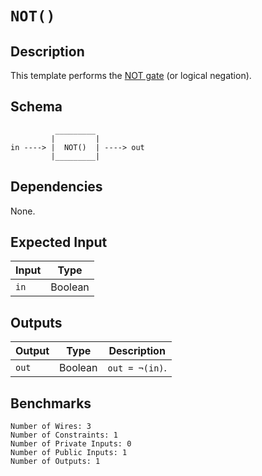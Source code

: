 # `NOT()`

## Description

This template performs the [NOT gate](https://en.wikipedia.org/wiki/NOT_gate) (or logical negation). 

## Schema

```
          _________     
         |         |
in ----> |  NOT()  | ----> out
         |_________|     
```

## Dependencies

None.

## Expected Input

| Input   | Type    |
| -----   | -----   | 
| `in`    | Boolean |

## Outputs

| Output  | Type     | Description               |
| ------  | ------   | ----------      | 
| `out`   | Boolean  | `out = ¬(in)`. |

## Benchmarks 

```
Number of Wires: 3
Number of Constraints: 1
Number of Private Inputs: 0
Number of Public Inputs: 1
Number of Outputs: 1
```
